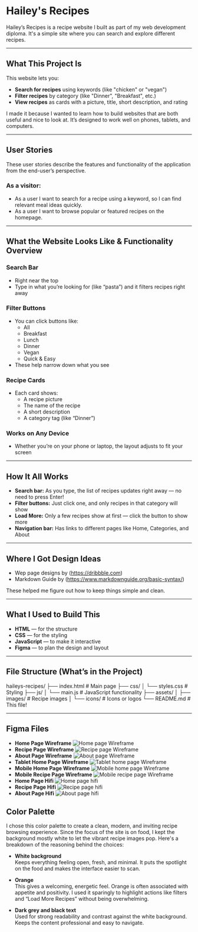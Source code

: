 
# Hailey's Recipes

Hailey’s Recipes is a recipe website I built as part of my web development diploma. It's a simple site where you can search and explore different recipes.

---

##  What This Project Is

This website lets you:
- **Search for recipes** using keywords (like "chicken" or "vegan")
- **Filter recipes** by category (like "Dinner", "Breakfast", etc.)
- **View recipes** as cards with a picture, title, short description, and rating

I made it because I wanted to learn how to build websites that are both useful and nice to look at. It’s designed to work well on phones, tablets, and computers.

---

## User Stories

These user stories describe the features and functionality of the application from the end-user’s perspective.

### As a visitor:
- As a user I want to search for a recipe using a keyword, so I can find relevant meal ideas quickly.
- As a user I want to browse popular or featured recipes on the homepage.


---

## What the Website Looks Like & Functionality Overview

### Search Bar
- Right near the top
- Type in what you’re looking for (like “pasta”) and it filters recipes right away

### Filter Buttons
- You can click buttons like:
  - All
  - Breakfast
  - Lunch
  - Dinner
  - Vegan
  - Quick & Easy  
- These help narrow down what you see

### Recipe Cards
- Each card shows:
  - A recipe picture
  - The name of the recipe
  - A short description
  - A category tag (like “Dinner”)

### Works on Any Device
- Whether you’re on your phone or laptop, the layout adjusts to fit your screen

---

## How It All Works

- **Search bar:** As you type, the list of recipes updates right away — no need to press Enter!
- **Filter buttons:** Just click one, and only recipes in that category will show
- **Load More:** Only a few recipes show at first — click the button to show more
- **Navigation bar:** Has links to different pages like Home, Categories, and About

---

## Where I Got Design Ideas

- Wep page designs by (https://dribbble.com)
- Markdown Guide by (https://www.markdownguide.org/basic-syntax/)

These helped me figure out how to keep things simple and clean.

---

## What I Used to Build This

- **HTML** — for the structure
- **CSS** — for the styling
- **JavaScript** — to make it interactive
- **Figma** — to plan the design and layout

---

## File Structure (What’s in the Project)


haileys-recipes/
├── index.html          # Main page
├── css/
│   └── styles.css      # Styling
├── js/
│   └── main.js         # JavaScript functionality
├── assets/
│   ├── images/         # Recipe images
│   └── icons/          # Icons or logos
└── README.md           # This file!


---

## Figma Files
- **Home Page Wireframe** ![Home page Wireframe](/assets/images/home-page-wireframe.png)
- **Recipe Page Wireframe** ![Recipe page Wireframe](/assets/images/recipe-wireframe.png)
- **About Page Wireframe** ![About page Wireframe](/assets/images/about-page-wireframe.png)
- **Tablet Home Page Wireframe** ![Tablet home page Wireframe](/assets/images/tablet-home-page-wireframe.png)
- **Mobile Home Page Wireframe** ![Mobile home page Wireframe](/assets/images/mobile-home-page-wireframe.png)
- **Mobile Recipe Page Wireframe** ![Mobile recipe page Wireframe](/assets/images/recipe-mobile-wireframe.png)
- **Home Page Hifi** ![Home page hifi](/assets/images/home-page-hifi.png)
- **Recipe Page Hifi** ![Recipe page hifi](/assets/images/recipe-page-hifi.png)
- **About Page Hifi** ![About page hifi](/assets/images/about-page-hifi.png)


## Color Palette

I chose this color palette to create a clean, modern, and inviting recipe browsing experience. Since the focus of the site is on food, I kept the background mostly white to let the vibrant recipe images pop. Here's a breakdown of the reasoning behind the choices:

- **White background**  
  Keeps everything feeling open, fresh, and minimal. It puts the spotlight on the food and makes the interface easier to scan.

- **Orange**  
  This gives a welcoming, energetic feel. Orange is often associated with appetite and positivity. I used it sparingly to highlight actions like filters and “Load More Recipes” without being overwhelming.

- **Dark grey and black text**  
  Used for strong readability and contrast against the white background. Keeps the content professional and easy to navigate.

  